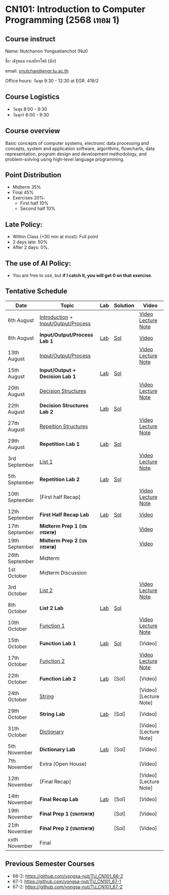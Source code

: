 # CN101: Introduction to Computer Programming (2568 เทอม 1)

## Course instruct

Name: Nutchanon Yongsatianchot (Nut)

ชื่อ: ณัฐชนน ยงเสถียรโชติ (นัท)

email: ynutchan@engr.tu.ac.th

Office hours: วันพุธ 9:30 - 12:30 at EGR. 419/2 

## Course Logistics

- วันพุธ 8:00 - 9:30
- วันศุกร์ 8:00 - 9:30

## Course overview 
Basic concepts of computer systems, electronic data processing and concepts, system and application software, algorithms, flowcharts, data representation, program design and development methodology, and problem-solving using high-level language programming. 

## Point Distribution

- Midterm 35%
- Final 45%
- Exercises 20%:
  - First half 10%
  - Second half 10%

## Late Policy:
- Within Class (+30 min at most): Full point
- 2 days late: 50%
- After 2 days: 0%.

## The use of AI Policy:
- You are free to use, but **if I catch it, you will get 0 on that exercise**. 

## Tentative Schedule

|   Date  |  Topic  |  Lab  |  Solution | Video |
| ------- | ------- |  --------  | ----- | -------- |
| 6th August  | [Introduction](https://docs.google.com/presentation/d/1NTo9DB1zQFDuQVFixkBg8eE9_vTqCC6VBGYCoYS5l0c/edit?usp=sharing) + [Input/Output/Process](https://colab.research.google.com/github/yongsa-nut/TU_CN101_67-1/blob/main/Chapter_2_Input_Processing_and_Output.ipynb) |  | | [Video](https://youtu.be/23Ee6pE0mh0) [Lecture Note](https://github.com/yongsa-nut/TU_CN101_68-1/blob/main/Lecture%201%20InputOutputProcessing.pdf) | 
| 8th August  | **Input/Output/Process Lab 1**  | [Lab](https://colab.research.google.com/github/yongsa-nut/TU_CN101_68-1/blob/main/Input_Output_Lab_2568.ipynb) | [Sol](https://colab.research.google.com/github/yongsa-nut/TU_CN101_68-1/blob/main/Input_Output_Lab_2568_(sol).ipynb)  | [Video](https://youtu.be/5ZR63z_GoOg)  | 
| 13th August  | [Input/Output/Process](https://colab.research.google.com/github/yongsa-nut/TU_CN101_67-1/blob/main/Chapter_2_Input_Processing_and_Output.ipynb)   |  |  | [Video](https://youtu.be/Ho_KQQSNQV8) [Lecture Note](https://github.com/yongsa-nut/TU_CN101_68-1/blob/main/lecture%203.pdf)| 
| 15th August  | **Input/Output + Decision Lab 1**   | [Lab](https://colab.research.google.com/github/yongsa-nut/TU_CN101_68-1/blob/main/Decision_Lab_1.ipynb) | [Sol](https://colab.research.google.com/github/yongsa-nut/TU_CN101_68-1/blob/main/Decision_Lab_1_(sol).ipynb)  |  | 
| 20th August  | [Decision Structures](https://colab.research.google.com/github/yongsa-nut/TU_CN101_67-1/blob/main/Chapter_3_Decision_Structures_and_Boolean_Logic.ipynb)   |   |    | [Video](https://youtu.be/sKGG-I-3uHQ) [Lecture Note](https://github.com/yongsa-nut/TU_CN101_68-1/blob/main/Decision%20Structures%20lecture%20note.pdf)| 
| 22th August  | **Decision Structures Lab 2**   | [Lab](https://colab.research.google.com/github/yongsa-nut/TU_CN101_68-1/blob/main/Decision_Structure_Lab_2568.ipynb) | [Sol](https://colab.research.google.com/github/yongsa-nut/TU_CN101_68-1/blob/main/Decision_Structure_Lab_2568_(sol).ipynb)  |  | 
| 27th August  |  [Repeition Structures](https://colab.research.google.com/github/yongsa-nut/TU_CN101_67-1/blob/main/Chapter_4_Repitition_Structures.ipynb)   |   |  | [Video](https://youtu.be/964P4-95HrQ) [Lecture Note](https://github.com/yongsa-nut/TU_CN101_68-1/blob/main/Repetition%20Structure%201.pdf) | 
| 29th August  | **Repetition Lab 1**   | [Lab](https://colab.research.google.com/github/yongsa-nut/TU_CN101_68-1/blob/main/Repetition_Structures_Lab.ipynb) | [Sol](https://colab.research.google.com/github/yongsa-nut/TU_CN101_68-1/blob/main/Repetition_Structures_Lab_(sol).ipynb) |  | 
| 3rd September  | [List 1](https://colab.research.google.com/github/yongsa-nut/TU_CN101_67-1/blob/main/Chapter_5_List_and_Tuple.ipynb) |   |   | [Video](https://youtu.be/MaXlLjs-ubA) [Lecture Note](https://github.com/yongsa-nut/TU_CN101_68-1/blob/main/Repetition%20and%20List.pdf) | 
| 5th September  | 	 **Repetition Lab 2**   | [Lab](https://colab.research.google.com/github/yongsa-nut/TU_CN101_68-1/blob/main/Repetition_Structure_and_List_Lab_2568.ipynb)  | [Sol](https://colab.research.google.com/github/yongsa-nut/TU_CN101_68-1/blob/main/Repetition_Structure_and_List_Lab_2568_(Sol).ipynb)  |  | 
| 10th September  | [First half Recap]         |       |        | [Video](https://youtu.be/ZA6l7rc834c) [Lecture Note](https://github.com/yongsa-nut/TU_CN101_68-1/blob/main/Recap.pdf)| 
| 12th September  | **First Half Recap Lab**   | [Lab](https://colab.research.google.com/github/yongsa-nut/TU_CN101_68-1/blob/main/CN_101First_Half_Recap_2568.ipynb) | [Sol](https://colab.research.google.com/github/yongsa-nut/TU_CN101_68-1/blob/main/CN_101First_Half_Recap_2568_(sol).ipynb)  | [Video](https://youtu.be/8n4LKldapVs) | 
| 17th September  | **Midterm Prep 1 (บนกระดาษ)**   |  |    | [Video](https://youtu.be/0y1Xdlvea48) | 
| 19th September  | **Midterm Prep 2 (บนกระดาษ)**   |  |    | [Video](https://youtu.be/OXlIFTEidys) | 
| 26th September  | Midterm   |  |   |  | 
| 1st October  | Midterm Discussion   |  |   |  | 
| 3rd October  | [List 2](https://colab.research.google.com/github/yongsa-nut/TU_CN101_67-1/blob/main/Chapter_5_List_and_Tuple.ipynb)         |        |   | [Video](https://youtu.be/42R3DX_gWWA) [Lecture Note](https://github.com/yongsa-nut/TU_CN101_68-1/blob/main/List%202%20lecture%20note.pdf) | 
| 8th October  | **List 2 Lab**   | [Lab](https://colab.research.google.com/github/yongsa-nut/TU_CN101_68-1/blob/main/List_Lab_2568.ipynb)  | [Sol](https://colab.research.google.com/github/yongsa-nut/TU_CN101_68-1/blob/main/List_Lab_2568_(sol).ipynb)   |  |
| 10th October  | [Function 1](https://colab.research.google.com/github/yongsa-nut/TU_CN101_67-1/blob/main/Chapter_5_Function.ipynb)       |   |   | [Video](https://youtu.be/EW8Se1asaCQ) [Lecture Note](https://github.com/yongsa-nut/TU_CN101_68-1/blob/main/fuction1.pdf) | 
| 15th October | **Function Lab 1**   | [Lab](https://colab.research.google.com/github/yongsa-nut/TU_CN101_68-1/blob/main/Function_Lab_1_2568.ipynb)  | [Sol](https://colab.research.google.com/github/yongsa-nut/TU_CN101_68-1/blob/main/Function_Lab_1_2568_(sol).ipynb)  | [Video] |
| 17th October | [Function 2](https://colab.research.google.com/github/yongsa-nut/TU_CN101_67-1/blob/main/Chapter_5_Function.ipynb)       |   |   | [Video](https://youtu.be/EDPc4dfZEdE) [Lecture Note](https://github.com/yongsa-nut/TU_CN101_68-1/blob/main/Function%202.pdf) | 
| 22th October | **Function Lab 2**   | [Lab](https://colab.research.google.com/github/yongsa-nut/TU_CN101_68-1/blob/main/Function_Lab_2_2568.ipynb)  | [Sol]  | [Video] |
| 24th October | [String](https://colab.research.google.com/github/yongsa-nut/TU_CN101_67-1/blob/main/Chapter_7_Strings.ipynb)       |   |   | [Video] [Lecture Note] | 
| 29th October | **String Lab**  | [Lab](https://colab.research.google.com/github/yongsa-nut/TU_CN101_68-1/blob/main/String_Lab_2568.ipynb)  | [Sol]  | [Video] |
| 31th October | [Dictionary](https://colab.research.google.com/github/yongsa-nut/TU_CN101_67-1/blob/main/Chapter_7_Strings.ipynb)       |   |   | [Video] [Lecture Note] | 
| 5th November | **Dictionary Lab**   | [Lab](https://colab.research.google.com/github/yongsa-nut/TU_CN101_68-1/blob/main/Dictionary_Lab_2568.ipynb)  | [Sol]  | [Video] |
| 7th November | Extra (Open House)           |   |    | [Video] | 
| 12th November | [Final Recap]   |   |    | [Video] [Lecture Note] |
| 14th November | **Final Recap Lab**   | [Lab](https://colab.research.google.com/github/yongsa-nut/TU_CN101_68-1/blob/main/Final_Lab_CN101_2568.ipynb)  | [Sol]   | [Video] | 
| 19th November | **Final Prep 1 (บนกระดาษ)**   |   | [Sol]   | [Video] |
| 21th November | **Final Prep 2 (บนกระดาษ)**   |   | [Sol]   | [Video] | 
| xxth November | Final |  |  |  |

## Previous Semester Courses
- 66-2: https://github.com/yongsa-nut/TU_CN101_66-2
- 67-1: https://github.com/yongsa-nut/TU_CN101_67-1
- 67-2: https://github.com/yongsa-nut/TU_CN101_67-2
